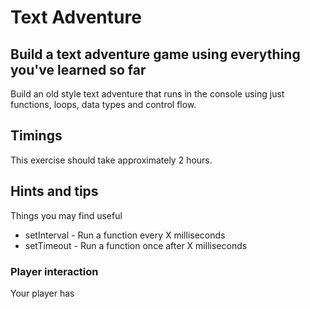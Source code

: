 # Text Adventure

## Build a text adventure game using everything you've learned so far

Build an old style text adventure that runs in the console using just functions, loops, data types and control flow.

## Timings

This exercise should take approximately 2 hours.

## Hints and tips

Things you may find useful

* setInterval - Run a function every X milliseconds
* setTimeout - Run a function once after X milliseconds

### Player interaction

Your player has 
